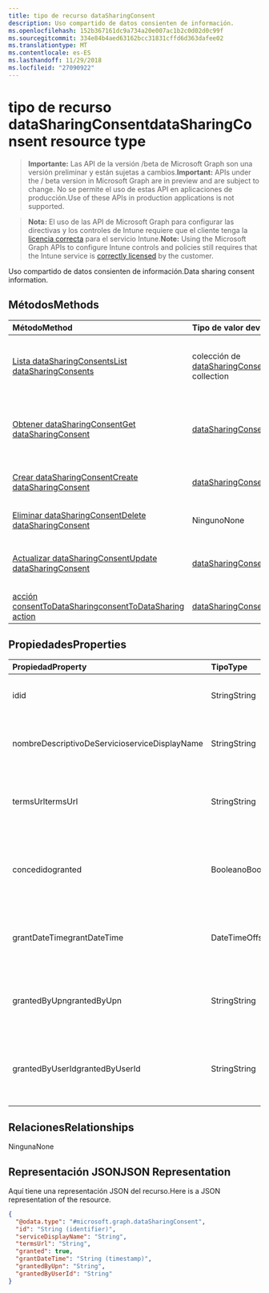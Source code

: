 ```yaml
---
title: tipo de recurso dataSharingConsent
description: Uso compartido de datos consienten de información.
ms.openlocfilehash: 152b367161dc9a734a20e007ac1b2c0d02d0c99f
ms.sourcegitcommit: 334e84b4aed63162bcc31831cffd6d363dafee02
ms.translationtype: MT
ms.contentlocale: es-ES
ms.lasthandoff: 11/29/2018
ms.locfileid: "27090922"
---
```

# <a name="datasharingconsent-resource-type"></a><span data-ttu-id="0498f-103">tipo de recurso dataSharingConsent</span><span class="sxs-lookup"><span data-stu-id="0498f-103">dataSharingConsent resource type</span></span>

> <span data-ttu-id="0498f-104">**Importante:** Las API de la versión /beta de Microsoft Graph son una versión preliminar y están sujetas a cambios.</span><span class="sxs-lookup"><span data-stu-id="0498f-104">**Important:** APIs under the / beta version in Microsoft Graph are in preview and are subject to change.</span></span> <span data-ttu-id="0498f-105">No se permite el uso de estas API en aplicaciones de producción.</span><span class="sxs-lookup"><span data-stu-id="0498f-105">Use of these APIs in production applications is not supported.</span></span>

> <span data-ttu-id="0498f-106">**Nota:** El uso de las API de Microsoft Graph para configurar las directivas y los controles de Intune requiere que el cliente tenga la [licencia correcta](https://go.microsoft.com/fwlink/?linkid=839381) para el servicio Intune.</span><span class="sxs-lookup"><span data-stu-id="0498f-106">**Note:** Using the Microsoft Graph APIs to configure Intune controls and policies still requires that the Intune service is [correctly licensed](https://go.microsoft.com/fwlink/?linkid=839381) by the customer.</span></span>

<span data-ttu-id="0498f-107">Uso compartido de datos consienten de información.</span><span class="sxs-lookup"><span data-stu-id="0498f-107">Data sharing consent information.</span></span>
## <a name="methods"></a><span data-ttu-id="0498f-108">Métodos</span><span class="sxs-lookup"><span data-stu-id="0498f-108">Methods</span></span>
|<span data-ttu-id="0498f-109">Método</span><span class="sxs-lookup"><span data-stu-id="0498f-109">Method</span></span>|<span data-ttu-id="0498f-110">Tipo de valor devuelto</span><span class="sxs-lookup"><span data-stu-id="0498f-110">Return Type</span></span>|<span data-ttu-id="0498f-111">Descripción</span><span class="sxs-lookup"><span data-stu-id="0498f-111">Description</span></span>|
|:---|:---|:---|
|[<span data-ttu-id="0498f-112">Lista dataSharingConsents</span><span class="sxs-lookup"><span data-stu-id="0498f-112">List dataSharingConsents</span></span>](../api/intune-devices-datasharingconsent-list.md)|<span data-ttu-id="0498f-113">colección de [dataSharingConsent](../resources/intune-devices-datasharingconsent.md)</span><span class="sxs-lookup"><span data-stu-id="0498f-113">[dataSharingConsent](../resources/intune-devices-datasharingconsent.md) collection</span></span>|<span data-ttu-id="0498f-114">Propiedades de la lista y relaciones de los objetos [dataSharingConsent](../resources/intune-devices-datasharingconsent.md) .</span><span class="sxs-lookup"><span data-stu-id="0498f-114">List properties and relationships of the [dataSharingConsent](../resources/intune-devices-datasharingconsent.md) objects.</span></span>|
|[<span data-ttu-id="0498f-115">Obtener dataSharingConsent</span><span class="sxs-lookup"><span data-stu-id="0498f-115">Get dataSharingConsent</span></span>](../api/intune-devices-datasharingconsent-get.md)|[<span data-ttu-id="0498f-116">dataSharingConsent</span><span class="sxs-lookup"><span data-stu-id="0498f-116">dataSharingConsent</span></span>](../resources/intune-devices-datasharingconsent.md)|<span data-ttu-id="0498f-117">Leer las propiedades y las relaciones del objeto [dataSharingConsent](../resources/intune-devices-datasharingconsent.md) .</span><span class="sxs-lookup"><span data-stu-id="0498f-117">Read properties and relationships of the [dataSharingConsent](../resources/intune-devices-datasharingconsent.md) object.</span></span>|
|[<span data-ttu-id="0498f-118">Crear dataSharingConsent</span><span class="sxs-lookup"><span data-stu-id="0498f-118">Create dataSharingConsent</span></span>](../api/intune-devices-datasharingconsent-create.md)|[<span data-ttu-id="0498f-119">dataSharingConsent</span><span class="sxs-lookup"><span data-stu-id="0498f-119">dataSharingConsent</span></span>](../resources/intune-devices-datasharingconsent.md)|<span data-ttu-id="0498f-120">Crear un nuevo objeto [dataSharingConsent](../resources/intune-devices-datasharingconsent.md) .</span><span class="sxs-lookup"><span data-stu-id="0498f-120">Create a new [dataSharingConsent](../resources/intune-devices-datasharingconsent.md) object.</span></span>|
|[<span data-ttu-id="0498f-121">Eliminar dataSharingConsent</span><span class="sxs-lookup"><span data-stu-id="0498f-121">Delete dataSharingConsent</span></span>](../api/intune-devices-datasharingconsent-delete.md)|<span data-ttu-id="0498f-122">Ninguno</span><span class="sxs-lookup"><span data-stu-id="0498f-122">None</span></span>|<span data-ttu-id="0498f-123">Elimina un [dataSharingConsent](../resources/intune-devices-datasharingconsent.md).</span><span class="sxs-lookup"><span data-stu-id="0498f-123">Deletes a [dataSharingConsent](../resources/intune-devices-datasharingconsent.md).</span></span>|
|[<span data-ttu-id="0498f-124">Actualizar dataSharingConsent</span><span class="sxs-lookup"><span data-stu-id="0498f-124">Update dataSharingConsent</span></span>](../api/intune-devices-datasharingconsent-update.md)|[<span data-ttu-id="0498f-125">dataSharingConsent</span><span class="sxs-lookup"><span data-stu-id="0498f-125">dataSharingConsent</span></span>](../resources/intune-devices-datasharingconsent.md)|<span data-ttu-id="0498f-126">Actualizar las propiedades de un objeto [dataSharingConsent](../resources/intune-devices-datasharingconsent.md) .</span><span class="sxs-lookup"><span data-stu-id="0498f-126">Update the properties of a [dataSharingConsent](../resources/intune-devices-datasharingconsent.md) object.</span></span>|
|[<span data-ttu-id="0498f-127">acción consentToDataSharing</span><span class="sxs-lookup"><span data-stu-id="0498f-127">consentToDataSharing action</span></span>](../api/intune-devices-datasharingconsent-consenttodatasharing.md)|[<span data-ttu-id="0498f-128">dataSharingConsent</span><span class="sxs-lookup"><span data-stu-id="0498f-128">dataSharingConsent</span></span>](../resources/intune-devices-datasharingconsent.md)|<span data-ttu-id="0498f-129">Todavía no documentado</span><span class="sxs-lookup"><span data-stu-id="0498f-129">Not yet documented</span></span>|

## <a name="properties"></a><span data-ttu-id="0498f-130">Propiedades</span><span class="sxs-lookup"><span data-stu-id="0498f-130">Properties</span></span>
|<span data-ttu-id="0498f-131">Propiedad</span><span class="sxs-lookup"><span data-stu-id="0498f-131">Property</span></span>|<span data-ttu-id="0498f-132">Tipo</span><span class="sxs-lookup"><span data-stu-id="0498f-132">Type</span></span>|<span data-ttu-id="0498f-133">Descripción</span><span class="sxs-lookup"><span data-stu-id="0498f-133">Description</span></span>|
|:---|:---|:---|
|<span data-ttu-id="0498f-134">id</span><span class="sxs-lookup"><span data-stu-id="0498f-134">id</span></span>|<span data-ttu-id="0498f-135">String</span><span class="sxs-lookup"><span data-stu-id="0498f-135">String</span></span>|<span data-ttu-id="0498f-136">El consentimiento de uso compartido de datos Id.</span><span class="sxs-lookup"><span data-stu-id="0498f-136">The data sharing consent Id</span></span>|
|<span data-ttu-id="0498f-137">nombreDescriptivoDeServicio</span><span class="sxs-lookup"><span data-stu-id="0498f-137">serviceDisplayName</span></span>|<span data-ttu-id="0498f-138">String</span><span class="sxs-lookup"><span data-stu-id="0498f-138">String</span></span>|<span data-ttu-id="0498f-139">El nombre para mostrar del flujo de trabajo del servicio</span><span class="sxs-lookup"><span data-stu-id="0498f-139">The display name of the service work flow</span></span>|
|<span data-ttu-id="0498f-140">termsUrl</span><span class="sxs-lookup"><span data-stu-id="0498f-140">termsUrl</span></span>|<span data-ttu-id="0498f-141">String</span><span class="sxs-lookup"><span data-stu-id="0498f-141">String</span></span>|<span data-ttu-id="0498f-142">El TermsUrl para los datos de uso compartido de consentimiento</span><span class="sxs-lookup"><span data-stu-id="0498f-142">The TermsUrl for the data sharing consent</span></span>|
|<span data-ttu-id="0498f-143">concedido</span><span class="sxs-lookup"><span data-stu-id="0498f-143">granted</span></span>|<span data-ttu-id="0498f-144">Booleano</span><span class="sxs-lookup"><span data-stu-id="0498f-144">Boolean</span></span>|<span data-ttu-id="0498f-145">El estado de concedidos para los datos de uso compartido de consentimiento</span><span class="sxs-lookup"><span data-stu-id="0498f-145">The granted state for the data sharing consent</span></span>|
|<span data-ttu-id="0498f-146">grantDateTime</span><span class="sxs-lookup"><span data-stu-id="0498f-146">grantDateTime</span></span>|<span data-ttu-id="0498f-147">DateTimeOffset</span><span class="sxs-lookup"><span data-stu-id="0498f-147">DateTimeOffset</span></span>|<span data-ttu-id="0498f-148">Esta cuenta se le conceden el consentimiento de tiempo</span><span class="sxs-lookup"><span data-stu-id="0498f-148">The time consent was granted for this account</span></span>|
|<span data-ttu-id="0498f-149">grantedByUpn</span><span class="sxs-lookup"><span data-stu-id="0498f-149">grantedByUpn</span></span>|<span data-ttu-id="0498f-150">String</span><span class="sxs-lookup"><span data-stu-id="0498f-150">String</span></span>|<span data-ttu-id="0498f-151">El Upn del usuario que concederse el consentimiento para esta cuenta</span><span class="sxs-lookup"><span data-stu-id="0498f-151">The Upn of the user that granted consent for this account</span></span>|
|<span data-ttu-id="0498f-152">grantedByUserId</span><span class="sxs-lookup"><span data-stu-id="0498f-152">grantedByUserId</span></span>|<span data-ttu-id="0498f-153">String</span><span class="sxs-lookup"><span data-stu-id="0498f-153">String</span></span>|<span data-ttu-id="0498f-154">El identificador de usuario del usuario que concederse el consentimiento para esta cuenta</span><span class="sxs-lookup"><span data-stu-id="0498f-154">The UserId of the user that granted consent for this account</span></span>|

## <a name="relationships"></a><span data-ttu-id="0498f-155">Relaciones</span><span class="sxs-lookup"><span data-stu-id="0498f-155">Relationships</span></span>
<span data-ttu-id="0498f-156">Ninguna</span><span class="sxs-lookup"><span data-stu-id="0498f-156">None</span></span>
## <a name="json-representation"></a><span data-ttu-id="0498f-157">Representación JSON</span><span class="sxs-lookup"><span data-stu-id="0498f-157">JSON Representation</span></span>
<span data-ttu-id="0498f-158">Aquí tiene una representación JSON del recurso.</span><span class="sxs-lookup"><span data-stu-id="0498f-158">Here is a JSON representation of the resource.</span></span>
<!-- {
  "blockType": "resource",
  "keyProperty": "id",
  "@odata.type": "microsoft.graph.dataSharingConsent"
}
-->
``` json
{
  "@odata.type": "#microsoft.graph.dataSharingConsent",
  "id": "String (identifier)",
  "serviceDisplayName": "String",
  "termsUrl": "String",
  "granted": true,
  "grantDateTime": "String (timestamp)",
  "grantedByUpn": "String",
  "grantedByUserId": "String"
}
```





